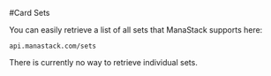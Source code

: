 #Card Sets

You can easily retrieve a list of all sets that ManaStack supports here:

`api.manastack.com/sets`

There is currently no way to retrieve individual sets. 
